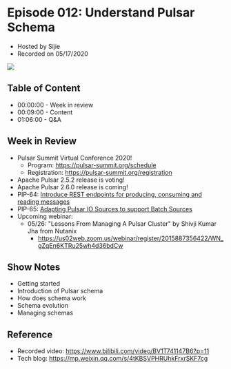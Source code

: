 # Episode 012: Understand Pulsar Schema

- Hosted by Sijie
- Recorded on 05/17/2020

![](/image/012.png)

## Table of Content

- 00:00:00 - Week in review
- 00:09:00 - Content
- 01:06:00 - Q&A

## Week in Review

- Pulsar Summit Virtual Conference 2020!
    - Program: https://pulsar-summit.org/schedule
    - Registration: https://pulsar-summit.org/registration
- Apache Pulsar 2.5.2 release is voting!
- Apache Pulsar 2.6.0 release is coming!
- PIP-64: [Introduce REST endpoints for producing, consuming and reading messages](https://github.com/apache/pulsar/wiki/PIP-64%3A-Introduce-REST-endpoints-for-producing%2C-consuming-and-reading-messages)
- PIP-65: [Adapting Pulsar IO Sources to support Batch Sources](https://github.com/apache/pulsar/wiki/PIP-65%3A-Adapting-Pulsar-IO-Sources-to-support-Batch-Sources)
- Upcoming webinar:
    - 05/26: "Lessons From Managing A Pulsar Cluster" by Shivji Kumar Jha from Nutanix
        - https://us02web.zoom.us/webinar/register/2015887356422/WN_gZqEn6KTRu25wh4d36bdCw


## Show Notes

- Getting started
- Introduction of Pulsar schema
- How does schema work
- Schema evolution
- Managing schemas

## Reference 

- Recorded video: https://www.bilibili.com/video/BV1T741147B6?p=11
- Tech blog: https://mp.weixin.qq.com/s/4tKBSVPHRUhkFrxrSKF7cg
